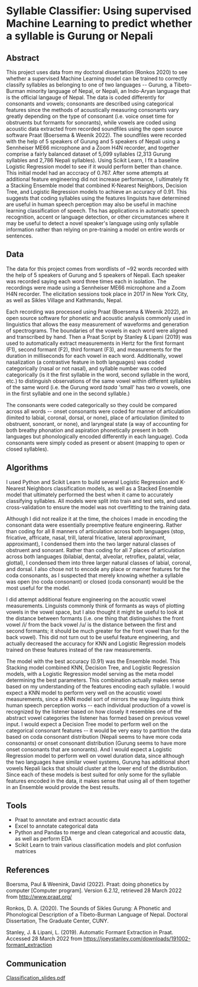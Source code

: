 # Syllable Classifier: Using supervised Machine Learning to predict whether a syllable is Gurung or Nepali

## Abstract
This project uses data from my doctoral dissertation (Ronkos 2020) to see whether a supervised Machine Learning model can be trained to correctly classify syllables as belonging to one of two languages -- Gurung, a Tibeto-Burman minority language of Nepal, or Nepali, an Indo-Aryan language that is the official langauge of Nepal. The data is coded differently for consonants and vowels; consonants are described using categorical features since the methods of acoustically measuring consonants vary greatly depending on the type of consonant (i.e. voice onset time for obstruents but formants for sonorants), while vowels are coded using acoustic data extracted from recorded soundfiles using the open source software Praat (Boersema & Weenik 2022). The soundfiles were recorded with the help of 5 speakers of Gurung and 5 speakers of Nepali using a Sennheiser ME66 microphone and a Zoom H4N recorder, and together comprise a fairly balanced dataset of 5,099 syllables (2,313 Gurung syllables and 2,786 Nepali syllables). Using Scikit Learn, I fit a baseline Logistic Regression model to see if it would perform better than chance. This initial model had an acccracy of 0.767. After some attempts at additional feature engineering did not increase performance, I ultimately fit a Stacking Ensemble model that combined K-Nearest Neighbors, Decision Tree, and Logistic Regression models to achieve an accuracy of 0.91. This suggests that coding syllables using the features linguists have determined are useful in human speech perception may also be useful in machine learning classification of speech. Ths has applications in automatic speech recognition, accent or language detection, or other circumstances where it may be useful to detect a novel speaker's language using only syllable information rather than relying on pre-training a model on entire words or sentences.

## Data
The data for this project comes from wordlists of ~92 words recorded with the help of 5 speakers of Gurung and 5 speakers of Nepali. Each speaker was recorded saying each word three times each in isolation. The recordings were made using a Sennheiser ME66 microphone and a Zoom H4N recorder. The elicitation sessions took place in 2017 in New York City, as well as Sikles Village and Kathmandu, Nepal. 

Each recording was processed using Praat (Boersema & Weenik 2022), an open source software for phonetic and acoustic analysis commonly used in linguistics that allows the easy measurement of waveforms and generation of spectrograms. The boundaries of the vowels in each word were aligned and transcribed by hand. Then a Praat Script by Stanley & Lipani (2019) was used to automatically extract measurements in Hertz for the first formant (F1), second formant (F2), third formant (F3), and measurements for the duration in milliseconds for each vowel in each word. Additionally, vowel nasalization (a contrastive feature in both languages) was coded categorically (nasal or not nasal), and syllable number was coded categorically (is it the first syllable in the word, second syllable in the word, etc.) to distinguish observations of the same vowel within different syllables of the same word (i.e. the Gurung word _tsada_ 'small' has two _a_ vowels, one in the first syllable and one in the second syllable.)

The consonants were coded categorically so they could be compared across all words -- onset consonants were coded for manner of articulation (limited to labial, coronal, dorsal, or none), place of articulation (limited to obstruent, sonorant, or none), and laryngeal state (a way of accounting for both breathy phonation and aspiration phonetically present in both languages but phonologically encoded differently in each language). Coda consonants were simply coded as present or absent (mapping to open or closed syllables). 

## Algorithms
I used Python and Scikit Learn to build several Logistic Regression and K-Nearest Neighbors classification models, as well as a Stacked Ensemble model that ultimately performed the best when it came to accurately classifying syllables. All models were split into train and test sets, and used cross-validation to ensure the model was not overfitting to the training data.

Although I did not realize it at the time, the choices I made in encoding the consonant data were essentially preemptive feature engineering. Rather than coding for all 8 manners of articulation across both languages (stop, fricative, affricate, nasal, trill, lateral fricative, lateral approximant, approximant), I condensed them into the two larger natural classes of obstruent and sonorant. Rather than coding for all 7 places of articulation across both languages (bilabial, dental, alveolar, retroflex, palatal, velar, glottal), I condensed them into three larger natural classes of labial, coronal, and dorsal. I also chose not to encode any place or manner features for the coda consonants, as I suspected that merely knowing whether a syllable was open (no coda consonant) or closed (coda consonant) would be the most useful for the model.

I did attempt additional feature engineering on the acoustic vowel measurements. Linguists commonly think of formants as ways of plotting vowels in the vowel space, but I also thought it might be useful to look at the distance between formants (i.e. one thing that distinguishes the front vowel /i/ from the back vowel /u/ is the distance between the first and second formants; it should be much greater for the front vowel than for the back vowel). This did not turn out to be useful feature engineering, and actually decreased the accuracy for KNN and Logistic Regression models trained on these features instead of the raw measurements.

The model with the best accuracy (0.91) was the Ensemble model. This Stacking model combined KNN, Decision Tree, and Logistic Regression models, with a Logistic Regression model serving as the meta model determining the best parameters. This combination actually makes sense based on my understanding of the features encoding each syllable. I would expect a KNN model to perform very well on the acoustic vowel measurements, since a KNN model sort of mirrors the way linguists think human speech perception works -- each individual production of a vowel is recognized by the listener based on how closely it resembles one of the abstract vowel categories the listener has formed based on previous vowel input. I would expect a Decision Tree model to perform well on the categorical consonant features -- it would be very easy to partition the data based on coda consonant distribution (Nepali seems to have more coda consonants) or onset consonant distribution (Gurung seems to have more onset consonants that are sonorants). And I would expect a Logistic Regression model to perform well on vowel duration data, since although the two languages have similar vowel systems, Gurung has additional short vowels Nepali lacks that should cluster at the lower end of the distribution. Since each of these models is best suited for only some for the syllable features encoded in the data, it makes sense that using all of them together in an Ensemble would provide the best results.
  
## Tools
  - Praat to annotate and extract acoustic data
  - Excel to annotate categorical data
  - Python and Pandas to merge and clean categorical and acoustic data, as well as perform EDA
  - Scikit Learn to train various classification models and plot confusion matrices

## References
Boersma, Paul & Weenink, David (2022). Praat: doing phonetics by computer [Computer program]. Version 6.2.12, retrieved 28 March 2022 from http://www.praat.org/

Ronkos, D. A. (2020). The Sounds of Sikles Gurung: A Phonetic and Phonological Description of a Tibeto-Burman Language of Nepal. Doctoral Dissertation, The Graduate Center, CUNY.

Stanley, J. & Lipani, L. (2019). Automatic Formant Extraction in Praat. Accessed 28 March 2022 from https://joeystanley.com/downloads/191002-formant_extraction
  
## Communication
  [Classification_slides.pdf](https://github.com/dr-dronkos/Classifying-Syllables-Classification-Metis/files/8518107/Classification_slides.pdf)


